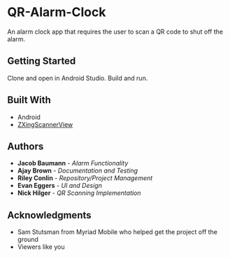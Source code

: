 # QR-Alarm-Clock

An alarm clock app that requires the user to scan a QR code to shut off the alarm.

## Getting Started

Clone and open in Android Studio. Build and run.

## Built With

* Android
* [ZXingScannerView](https://github.com/dm77/barcodescanner)


## Authors

* **Jacob Baumann** - *Alarm Functionality*
* **Ajay Brown** - *Documentation and Testing*
* **Riley Conlin** - *Repository/Project Management*
* **Evan Eggers** - *UI and Design*
* **Nick Hilger** - *QR Scanning Implementation*

## Acknowledgments

* Sam Stutsman from Myriad Mobile who helped get the project off the ground
* Viewers like you
